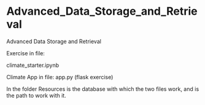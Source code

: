 # Advanced_Data_Storage_and_Retrieval
Advanced Data Storage and Retrieval

Exercise in file:     

climate_starter.ipynb

Climate App in file:  app.py  (flask exercise)

In the folder Resources is the database with which the two files work, and is the path to work with it.


